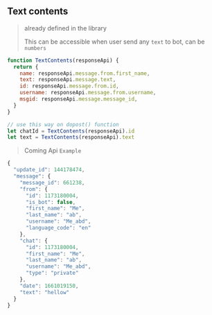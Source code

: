 ## Text contents

> already defined in the library
>
> This can be accessible when user send any `text` to bot, can be `numbers`

```js
function TextContents(responseApi) {
  return {
    name: responseApi.message.from.first_name,
    text: responseApi.message.text,
    id: responseApi.message.from.id,
    username: responseApi.message.from.username,
    msgid: responseApi.message.message_id,
  }
}

// use this way on dopost() function
let chatId = TextContents(responseApi).id
let text = TextContents(responseApi).text
```

> Coming Api `Example`

```js
{
  "update_id": 144178474,
  "message": {
    "message_id": 661238,
    "from": {
      "id": 1173180004,
      "is_bot": false,
      "first_name": "Me",
      "last_name": "ab",
      "username": "Me_abd",
      "language_code": "en"
    },
    "chat": {
      "id": 1173180004,
      "first_name": "Me",
      "last_name": "ab",
      "username": "Me_abd",
      "type": "private"
    },
    "date": 1661019150,
    "text": "hellow"
  }
}

```
